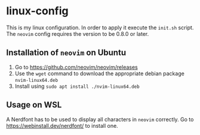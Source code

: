 # linux-config

This is my linux configuration. In order to apply it execute the `init.sh` script.
The `neovim` config requires the version to be 0.8.0 or later.

## Installation of `neovim` on Ubuntu

1. Go to https://github.com/neovim/neovim/releases
2. Use the `wget` command to download the appropriate debian package `nvim-linux64.deb`
3. Install using `sudo apt install ./nvim-linux64.deb`

## Usage on WSL

A Nerdfont has to be used to display all characters in `neovim` correctly.
Go to https://webinstall.dev/nerdfont/ to install one.

